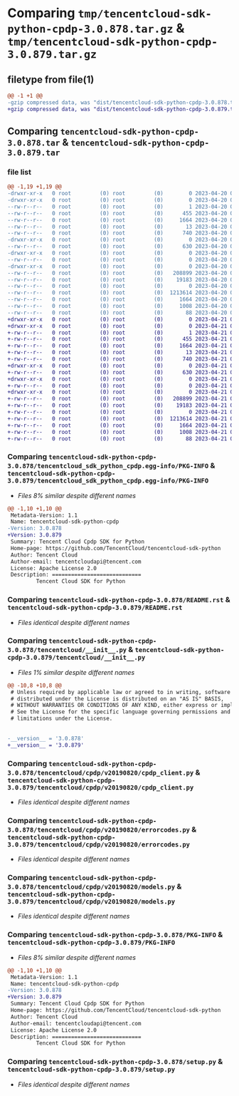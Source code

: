 # Comparing `tmp/tencentcloud-sdk-python-cpdp-3.0.878.tar.gz` & `tmp/tencentcloud-sdk-python-cpdp-3.0.879.tar.gz`

## filetype from file(1)

```diff
@@ -1 +1 @@
-gzip compressed data, was "dist/tencentcloud-sdk-python-cpdp-3.0.878.tar", last modified: Thu Apr 20 00:24:55 2023, max compression
+gzip compressed data, was "dist/tencentcloud-sdk-python-cpdp-3.0.879.tar", last modified: Fri Apr 21 00:41:31 2023, max compression
```

## Comparing `tencentcloud-sdk-python-cpdp-3.0.878.tar` & `tencentcloud-sdk-python-cpdp-3.0.879.tar`

### file list

```diff
@@ -1,19 +1,19 @@
-drwxr-xr-x   0 root         (0) root         (0)        0 2023-04-20 00:24:55.000000 tencentcloud-sdk-python-cpdp-3.0.878/
-drwxr-xr-x   0 root         (0) root         (0)        0 2023-04-20 00:24:55.000000 tencentcloud-sdk-python-cpdp-3.0.878/tencentcloud_sdk_python_cpdp.egg-info/
--rw-r--r--   0 root         (0) root         (0)        1 2023-04-20 00:24:55.000000 tencentcloud-sdk-python-cpdp-3.0.878/tencentcloud_sdk_python_cpdp.egg-info/dependency_links.txt
--rw-r--r--   0 root         (0) root         (0)      455 2023-04-20 00:24:55.000000 tencentcloud-sdk-python-cpdp-3.0.878/tencentcloud_sdk_python_cpdp.egg-info/SOURCES.txt
--rw-r--r--   0 root         (0) root         (0)     1664 2023-04-20 00:24:55.000000 tencentcloud-sdk-python-cpdp-3.0.878/tencentcloud_sdk_python_cpdp.egg-info/PKG-INFO
--rw-r--r--   0 root         (0) root         (0)       13 2023-04-20 00:24:55.000000 tencentcloud-sdk-python-cpdp-3.0.878/tencentcloud_sdk_python_cpdp.egg-info/top_level.txt
--rw-r--r--   0 root         (0) root         (0)      740 2023-04-20 00:24:55.000000 tencentcloud-sdk-python-cpdp-3.0.878/README.rst
-drwxr-xr-x   0 root         (0) root         (0)        0 2023-04-20 00:24:55.000000 tencentcloud-sdk-python-cpdp-3.0.878/tencentcloud/
--rw-r--r--   0 root         (0) root         (0)      630 2023-04-20 00:24:55.000000 tencentcloud-sdk-python-cpdp-3.0.878/tencentcloud/__init__.py
-drwxr-xr-x   0 root         (0) root         (0)        0 2023-04-20 00:24:55.000000 tencentcloud-sdk-python-cpdp-3.0.878/tencentcloud/cpdp/
--rw-r--r--   0 root         (0) root         (0)        0 2023-04-20 00:24:55.000000 tencentcloud-sdk-python-cpdp-3.0.878/tencentcloud/cpdp/__init__.py
-drwxr-xr-x   0 root         (0) root         (0)        0 2023-04-20 00:24:55.000000 tencentcloud-sdk-python-cpdp-3.0.878/tencentcloud/cpdp/v20190820/
--rw-r--r--   0 root         (0) root         (0)   208899 2023-04-20 00:24:55.000000 tencentcloud-sdk-python-cpdp-3.0.878/tencentcloud/cpdp/v20190820/cpdp_client.py
--rw-r--r--   0 root         (0) root         (0)    19183 2023-04-20 00:24:55.000000 tencentcloud-sdk-python-cpdp-3.0.878/tencentcloud/cpdp/v20190820/errorcodes.py
--rw-r--r--   0 root         (0) root         (0)        0 2023-04-20 00:24:55.000000 tencentcloud-sdk-python-cpdp-3.0.878/tencentcloud/cpdp/v20190820/__init__.py
--rw-r--r--   0 root         (0) root         (0)  1213614 2023-04-20 00:24:55.000000 tencentcloud-sdk-python-cpdp-3.0.878/tencentcloud/cpdp/v20190820/models.py
--rw-r--r--   0 root         (0) root         (0)     1664 2023-04-20 00:24:55.000000 tencentcloud-sdk-python-cpdp-3.0.878/PKG-INFO
--rw-r--r--   0 root         (0) root         (0)     1008 2023-04-20 00:24:55.000000 tencentcloud-sdk-python-cpdp-3.0.878/setup.py
--rw-r--r--   0 root         (0) root         (0)       88 2023-04-20 00:24:55.000000 tencentcloud-sdk-python-cpdp-3.0.878/setup.cfg
+drwxr-xr-x   0 root         (0) root         (0)        0 2023-04-21 00:41:31.000000 tencentcloud-sdk-python-cpdp-3.0.879/
+drwxr-xr-x   0 root         (0) root         (0)        0 2023-04-21 00:41:31.000000 tencentcloud-sdk-python-cpdp-3.0.879/tencentcloud_sdk_python_cpdp.egg-info/
+-rw-r--r--   0 root         (0) root         (0)        1 2023-04-21 00:41:31.000000 tencentcloud-sdk-python-cpdp-3.0.879/tencentcloud_sdk_python_cpdp.egg-info/dependency_links.txt
+-rw-r--r--   0 root         (0) root         (0)      455 2023-04-21 00:41:31.000000 tencentcloud-sdk-python-cpdp-3.0.879/tencentcloud_sdk_python_cpdp.egg-info/SOURCES.txt
+-rw-r--r--   0 root         (0) root         (0)     1664 2023-04-21 00:41:31.000000 tencentcloud-sdk-python-cpdp-3.0.879/tencentcloud_sdk_python_cpdp.egg-info/PKG-INFO
+-rw-r--r--   0 root         (0) root         (0)       13 2023-04-21 00:41:31.000000 tencentcloud-sdk-python-cpdp-3.0.879/tencentcloud_sdk_python_cpdp.egg-info/top_level.txt
+-rw-r--r--   0 root         (0) root         (0)      740 2023-04-21 00:41:31.000000 tencentcloud-sdk-python-cpdp-3.0.879/README.rst
+drwxr-xr-x   0 root         (0) root         (0)        0 2023-04-21 00:41:31.000000 tencentcloud-sdk-python-cpdp-3.0.879/tencentcloud/
+-rw-r--r--   0 root         (0) root         (0)      630 2023-04-21 00:41:31.000000 tencentcloud-sdk-python-cpdp-3.0.879/tencentcloud/__init__.py
+drwxr-xr-x   0 root         (0) root         (0)        0 2023-04-21 00:41:31.000000 tencentcloud-sdk-python-cpdp-3.0.879/tencentcloud/cpdp/
+-rw-r--r--   0 root         (0) root         (0)        0 2023-04-21 00:41:31.000000 tencentcloud-sdk-python-cpdp-3.0.879/tencentcloud/cpdp/__init__.py
+drwxr-xr-x   0 root         (0) root         (0)        0 2023-04-21 00:41:31.000000 tencentcloud-sdk-python-cpdp-3.0.879/tencentcloud/cpdp/v20190820/
+-rw-r--r--   0 root         (0) root         (0)   208899 2023-04-21 00:41:31.000000 tencentcloud-sdk-python-cpdp-3.0.879/tencentcloud/cpdp/v20190820/cpdp_client.py
+-rw-r--r--   0 root         (0) root         (0)    19183 2023-04-21 00:41:31.000000 tencentcloud-sdk-python-cpdp-3.0.879/tencentcloud/cpdp/v20190820/errorcodes.py
+-rw-r--r--   0 root         (0) root         (0)        0 2023-04-21 00:41:31.000000 tencentcloud-sdk-python-cpdp-3.0.879/tencentcloud/cpdp/v20190820/__init__.py
+-rw-r--r--   0 root         (0) root         (0)  1213614 2023-04-21 00:41:31.000000 tencentcloud-sdk-python-cpdp-3.0.879/tencentcloud/cpdp/v20190820/models.py
+-rw-r--r--   0 root         (0) root         (0)     1664 2023-04-21 00:41:31.000000 tencentcloud-sdk-python-cpdp-3.0.879/PKG-INFO
+-rw-r--r--   0 root         (0) root         (0)     1008 2023-04-21 00:41:31.000000 tencentcloud-sdk-python-cpdp-3.0.879/setup.py
+-rw-r--r--   0 root         (0) root         (0)       88 2023-04-21 00:41:31.000000 tencentcloud-sdk-python-cpdp-3.0.879/setup.cfg
```

### Comparing `tencentcloud-sdk-python-cpdp-3.0.878/tencentcloud_sdk_python_cpdp.egg-info/PKG-INFO` & `tencentcloud-sdk-python-cpdp-3.0.879/tencentcloud_sdk_python_cpdp.egg-info/PKG-INFO`

 * *Files 8% similar despite different names*

```diff
@@ -1,10 +1,10 @@
 Metadata-Version: 1.1
 Name: tencentcloud-sdk-python-cpdp
-Version: 3.0.878
+Version: 3.0.879
 Summary: Tencent Cloud Cpdp SDK for Python
 Home-page: https://github.com/TencentCloud/tencentcloud-sdk-python
 Author: Tencent Cloud
 Author-email: tencentcloudapi@tencent.com
 License: Apache License 2.0
 Description: ============================
         Tencent Cloud SDK for Python
```

### Comparing `tencentcloud-sdk-python-cpdp-3.0.878/README.rst` & `tencentcloud-sdk-python-cpdp-3.0.879/README.rst`

 * *Files identical despite different names*

### Comparing `tencentcloud-sdk-python-cpdp-3.0.878/tencentcloud/__init__.py` & `tencentcloud-sdk-python-cpdp-3.0.879/tencentcloud/__init__.py`

 * *Files 1% similar despite different names*

```diff
@@ -10,8 +10,8 @@
 # Unless required by applicable law or agreed to in writing, software
 # distributed under the License is distributed on an "AS IS" BASIS,
 # WITHOUT WARRANTIES OR CONDITIONS OF ANY KIND, either express or implied.
 # See the License for the specific language governing permissions and
 # limitations under the License.
 
 
-__version__ = '3.0.878'
+__version__ = '3.0.879'
```

### Comparing `tencentcloud-sdk-python-cpdp-3.0.878/tencentcloud/cpdp/v20190820/cpdp_client.py` & `tencentcloud-sdk-python-cpdp-3.0.879/tencentcloud/cpdp/v20190820/cpdp_client.py`

 * *Files identical despite different names*

### Comparing `tencentcloud-sdk-python-cpdp-3.0.878/tencentcloud/cpdp/v20190820/errorcodes.py` & `tencentcloud-sdk-python-cpdp-3.0.879/tencentcloud/cpdp/v20190820/errorcodes.py`

 * *Files identical despite different names*

### Comparing `tencentcloud-sdk-python-cpdp-3.0.878/tencentcloud/cpdp/v20190820/models.py` & `tencentcloud-sdk-python-cpdp-3.0.879/tencentcloud/cpdp/v20190820/models.py`

 * *Files identical despite different names*

### Comparing `tencentcloud-sdk-python-cpdp-3.0.878/PKG-INFO` & `tencentcloud-sdk-python-cpdp-3.0.879/PKG-INFO`

 * *Files 8% similar despite different names*

```diff
@@ -1,10 +1,10 @@
 Metadata-Version: 1.1
 Name: tencentcloud-sdk-python-cpdp
-Version: 3.0.878
+Version: 3.0.879
 Summary: Tencent Cloud Cpdp SDK for Python
 Home-page: https://github.com/TencentCloud/tencentcloud-sdk-python
 Author: Tencent Cloud
 Author-email: tencentcloudapi@tencent.com
 License: Apache License 2.0
 Description: ============================
         Tencent Cloud SDK for Python
```

### Comparing `tencentcloud-sdk-python-cpdp-3.0.878/setup.py` & `tencentcloud-sdk-python-cpdp-3.0.879/setup.py`

 * *Files identical despite different names*


